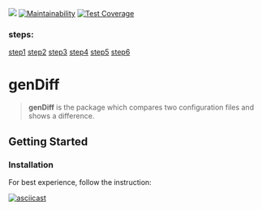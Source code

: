 ![](https://github.com/ValeriiMakhniuk/frontend-project-lvl2/workflows/CI/badge.svg)
[![Maintainability](https://api.codeclimate.com/v1/badges/88b8ca68111efca84328/maintainability)](https://codeclimate.com/github/ValeriiMakhniuk/frontend-project-lvl2/maintainability)
[![Test Coverage](https://api.codeclimate.com/v1/badges/88b8ca68111efca84328/test_coverage)](https://codeclimate.com/github/ValeriiMakhniuk/frontend-project-lvl2/test_coverage)

### steps:
[step1](https://asciinema.org/a/1BGNSUCenJNRkOcqpDXeStw9m)
[step2](https://asciinema.org/a/YZf8S4xuCINCNVh8652EsAx6s)
[step3](https://asciinema.org/a/5ghnDqH6AYXnYHiRGStEoAaV0)
[step4](https://asciinema.org/a/YBmfywru6TTWhJZy0SIxK68wn)
[step5](https://asciinema.org/a/uuGj2y3PvsxPZQiz8nrDIVWYS)
[step6](https://asciinema.org/a/sGnkk9hTEXjM3Q0V9l3eUspx0)

# genDiff

> **genDiff** is the package which compares two configuration files and shows a difference.

## Getting Started

### Installation 
For best experience, follow the instruction:

[![asciicast](https://asciinema.org/a/1BGNSUCenJNRkOcqpDXeStw9m.svg)](https://asciinema.org/a/1BGNSUCenJNRkOcqpDXeStw9m)
